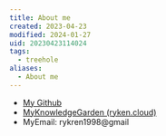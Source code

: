 ```yaml
---
title: About me
created: 2023-04-23
modified: 2024-01-27
uid: 20230423114024
tags:
  - treehole
aliases:
  - About me
---
```


- [My Github](https://github.com/renyunkang)
- [MyKnowledgeGarden (ryken.cloud)](https://www.ryken.cloud/)
- MyEmail: rykren1998@gmail

